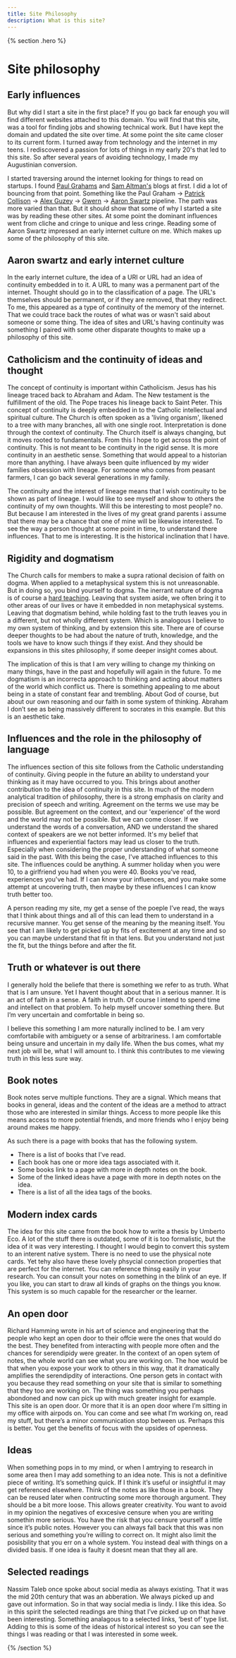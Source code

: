 ```yaml
---
title: Site Philosophy
description: What is this site?
---
```


{% section .hero %}
# Site philosophy 

## Early influences

But why did I start a site in the first place? If you go back far enough you will find different websites attached to this domain. You will find that this site, was a tool for finding jobs and showing technical work. But I have kept the domain and updated the site over time. At some point the site came closer to its current form. I turned away from technology and the internet in my teens. I rediscovered a passion for lots of things in my early 20's that led to this site. So after several years of avoiding technology, I made my Augustinian conversion.

I started traversing around the internet looking for things to read on startups. I found [Paul Grahams](http://www.paulgraham.com/) and [Sam Altman's](https://blog.samaltman.com/) blogs at first. I did a lot of bouncing from that point. Something like the Paul Graham -> [Patrick Collison](https://patrickcollison.com/) -> [Alex Guzey](https://guzey.com/) -> [Gwern](https://www.gwern.net/) -> [Aaron Swartz](http://www.aaronsw.com/weblog/) pipeline. The path was more varied than that. But it should show that some of why I started a site was by reading these other sites. At some point the dominant influences went from cliche and cringe to unique and less cringe. Reading some of Aaron Swartz impressed an early internet culture on me. Which makes up some of the philosophy of this site.

## Aaron swartz and early internet culture

In the early internet culture, the idea of a URI or URL had an idea of continuity embedded in to it. A URL to many was a permanent part of the internet. Thought should go in to the classification of a page. The URL's themselves should be permanent, or if they are removed, that they redirect. To me, this appeared as a type of continuity of the memory of the internet. That we could trace back the routes of what was or wasn't said about someone or some thing. The idea of sites and URL's having continuity was something I paired with some other disparate thoughts to make up a philosophy of this site.

## Catholicism and the continuity of ideas and thought

The concept of continuity is important within Catholicism. Jesus has his lineage traced back to Abraham and Adam. The New testament is the fulfillment of the old. The Pope traces his lineage back to Saint Peter. This concept of continuity is deeply embedded in to the Catholic intellectual and spiritual culture. The Church is often spoken as a 'living organism', likened to a tree with many branches, all with one single root. Interpretation is done through the context of continuity. The Church itself is always changing, but it moves rooted to fundamentals. From this I hope to get across the point of continuity. This is not meant to be continuity in the rigid sense. It is more continuity in an aesthetic sense. Something that would appeal to a historian more than anything. I have always been quite influenced by my wider families obsession with lineage. For someone who comes from peasant farmers, I can go back several generations in my family. 

The continuity and the interest of lineage means that I wish continuity to be shown as part of lineage. I would like to see myself and show to others the continuity of my own thoughts. Will this be interesting to most people? no. But because I am interested in the lives of my great grand parents i assume that there may be a chance that one of mine will be likewise interested. To see the way a person thought at some point in time, to understand there influences. That to me is interesting. It is the historical inclination that I have. 

## Rigidity and dogmatism

The Church calls for members to make a supra rational decision of faith on dogma. When applied to a metaphysical system this is not unreasonable. But in doing so, you bind yourself to dogma. The inerrant nature of dogma is of course a [hard teaching](https://biblehub.com/john/6-60.htm). Leaving that system aside, we often bring it to other areas of our lives or have it embedded in non metaphysical systems. Leaving that dogmatism behind, while holding fast to the truth leaves you in a different, but not wholly different system. Which is analogous I believe to my own system of thinking, and by extension this site. There are of course deeper thoughts to be had about the nature of truth, knowledge, and the tools we have to know such things if they exist. And they should be expansions in this sites philosophy, if some deeper insight comes about.

The implication of this is that I am very willing to change my thinking on many things, have in the past and hopefully will again in the future. To me dogmatism is an incorrecta approach to thinking and acting about matters of the world which conflict us. There is something appealing to me about being in a state of constant fear and trembling. About God of course, but about our own reasoning and our faith in some system of thinking. Abraham I don’t see as being massively different to socrates in this example. But this is an aesthetic take.

## Influences and the role in the philosophy of language

The influences section of this site follows from the Catholic understanding of continuity. Giving people in the future an ability to understand your thinking as it may have occurred to you. This brings about another contribution to the idea of continuity in this site. In much of the modern analytical tradition of philosophy, there is a strong emphasis on clarity and precision of speech and writing. Agreement on the terms we use may be possible. But agreement on the context, and our 'experience' of the word and the world may not be possible. But we can come closer. If we understand the words of a conversation, AND we understand the shared context of speakers are we not better informed. It's my belief that influences and experiential factors may lead us closer to the truth. Especially when considering the proper understanding of what someone said in the past. With this being the case, I've attached influences to this site. The influences could be anything. A summer holiday when you were 10, to a girlfriend you had when you were 40. Books you've read, experiences you've had. If I can know your influences, and you make some attempt at uncovering truth, then maybe by these influences I can know truth better too.

A person reading my site, my get a sense of the poeple I’ve read, the ways that I think about things and all of this can lead them to understand in a recursive manner. You get sense of the meaning by the meaning itself. You see that I am likely to get picked up by fits of excitement at any time and so you can maybe understand that fit in that lens. But you understand not just the fit, but the things before and after the fit. 

## Truth or whatever is out there

I generally hold the beliefe that there is something we refer to as truth. What that is I am unsure. Yet I havent thought about that in a serious manner. It is an act of faith in a sense. A faith in truth. Of course I intend to spend time and intellect on that problem. To help myself uncover something there. But I’m very uncertain and comfortable in being so. 

I believe this something I am more naturally inclined to be. I am very comfortabile with ambiguety or a sense of arbitrariness. I am comfortable being unsure and uncertain in my daily life. When the bus comes, what my next job will be, what I will amount to. I think this contributes to me viewing truth in this less sure way. 

## Book notes

Book notes serve multiple functions. They are a signal. Which means that books in general, ideas and the content of the ideas are a method to attract those who are interested in similar things. Access to more people like this means access to more potential friends, and more friends who I enjoy being around makes me happy.

As such there is a page with books that has the following system. 

- There is a list of books that I've read.
- Each book has one or more idea tags associated with it.
- Some books link to a page with more in depth notes on the book.
- Some of the linked ideas have a page with more in depth notes on the idea.
- There is a list of all the idea tags of the books.

## Modern index cards

The idea for this site came from the book how to write a thesis by Umberto Eco. A lot of the stuff there is outdated, some of it is too formalistic, but the idea of it was very interesting. I thought I would begin to convert this system to an interent native system. There is no need to use the physical note cards. Yet tehy also have these lovely phsycial connection properties that are perfect for the internet. You can reference thinsg easily in your research. You can consult your notes on something in the blink of an eye. If you like, you can start to draw all kinds of graphs on the things you know. This system is so much capable for the researcher or the learner. 

## An open door

Richard Hamming wrote in his art of science and engineering that the people who kept an open door to their offcie were the ones that would do the best. They benefited from interacting with people more often and the chances for serendipidy were greater. In the context of an open sytem of notes, the whole world can see what you are working on. The hoe would be that when you expose your work to others in this way, that it dramatically amplifies the serendipdity of interactions. One person gets in contact with you because they read something on your site that is similar to something that they too are working on. The thing was something you perhaps abondoned and now can pick up with much greater insight for example. This site is an open door. Or more that it is an open door where I’m sitting in my office with airpods on. You can come and see what I’m working on, read my stuff, but there’s a minor communication stop between us. Perhaps this is better. You get the benefits of focus with the upsides of openness.

## Ideas

When something pops in to my mind, or when I amtrying to research in some area then I may add something to an idea note. This is not a definitive piece of writing. It’s something quick. If I think it’s useful or insightful it may get referenced elsewhere. Think of the notes as like those in a book. They can be reused later when contructing some more thorough argument. They should be a bit more loose. This allows greater creativity. You want to avoid in my opinion the negatives of exxcesive censure when you are writing somethin more serious. You have the risk that you censure yourself a little since it’s public notes. However you can always fall back that this was non serious and something you’re willing to correct on. It might also limit the posisbility that you err on a whole system. You instead deal with things on a divided basis. If one idea is faulty it doesnt mean that they all are. 

## Selected readings

Nassim Taleb once spoke about social media as always existing. That it was the mid 20th century that was an abberation. We always picked up and gave out information. So in that way social media is lindy. I like this idea. So in this spirit the selected readings are thing that I’ve picked up on that have been interesting. Something analagous to a selected links, ‘best of’ type list. Adding to this is some of the ideas of historical  interest so you can see the things I was reading or that I was interested in some week.

{% /section %}